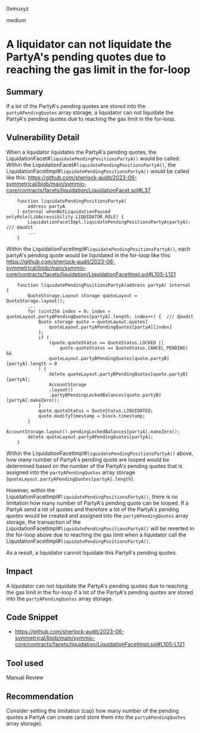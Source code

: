 0xmuxyz

medium

# A liquidator can not liquidate the PartyA's pending quotes due to reaching the gas limit in the for-loop

## Summary
If a lot of the PartyA's pending quotes are stored into the `partyAPendingQuotes` array storage, a liquidator can not liquidate the PartyA's pending quotes due to reaching the gas limit in the for-loop.


## Vulnerability Detail

When a liquidator liquidates the PartyA's pending quotes, the LiquidationFacet#`liquidatePendingPositionsPartyA()` would be called.
Within the LiquidationFacet#`liquidatePendingPositionsPartyA()`, the LiquidationFacetImpl#`liquidatePendingPositionsPartyA()` would be called like this:
https://github.com/sherlock-audit/2023-06-symmetrical/blob/main/symmio-core/contracts/facets/liquidation/LiquidationFacet.sol#L37
```solidity
    function liquidatePendingPositionsPartyA(
        address partyA
    ) external whenNotLiquidationPaused onlyRole(LibAccessibility.LIQUIDATOR_ROLE) {
        LiquidationFacetImpl.liquidatePendingPositionsPartyA(partyA);  /// @audit
        ...
    }
```

Within the LiquidationFacetImpl#`liquidatePendingPositionsPartyA()`, each partyA's pending quote would be liquidated in the for-loop like this:
https://github.com/sherlock-audit/2023-06-symmetrical/blob/main/symmio-core/contracts/facets/liquidation/LiquidationFacetImpl.sol#L105-L121
```solidity
    function liquidatePendingPositionsPartyA(address partyA) internal {
        QuoteStorage.Layout storage quoteLayout = QuoteStorage.layout();
        ...
        for (uint256 index = 0; index < quoteLayout.partyAPendingQuotes[partyA].length; index++) {  /// @audit
            Quote storage quote = quoteLayout.quotes[
                quoteLayout.partyAPendingQuotes[partyA][index]
            ];
            if (
                (quote.quoteStatus == QuoteStatus.LOCKED ||
                    quote.quoteStatus == QuoteStatus.CANCEL_PENDING) &&
                quoteLayout.partyBPendingQuotes[quote.partyB][partyA].length > 0
            ) {
                delete quoteLayout.partyBPendingQuotes[quote.partyB][partyA];
                AccountStorage
                .layout()
                .partyBPendingLockedBalances[quote.partyB][partyA].makeZero();
            }
            quote.quoteStatus = QuoteStatus.LIQUIDATED;
            quote.modifyTimestamp = block.timestamp;
        }
        AccountStorage.layout().pendingLockedBalances[partyA].makeZero();
        delete quoteLayout.partyAPendingQuotes[partyA];
    }
```

Within the LiquidationFacetImpl#`liquidatePendingPositionsPartyA()` above, how many number of PartyA's pending quote are looped would be determined based on the number of the PartyA's pending quotes that is assigned into the `partyAPendingQuotes` array storage (`quoteLayout.partyAPendingQuotes[partyA].length`).

However, within the LiquidationFacetImpl#`liquidatePendingPositionsPartyA()`, there is no limitation how many number of PartyA's pending quote can be looped.
If a PartyA send a lot of quotes and therefore a lot of the PartyA's pending quotes would be created and assigned into the `partyAPendingQuotes` array storage, the transaction of the LiquidationFacetImpl#`liquidatePendingPositionsPartyA()` will be reverted in the for-loop above due to reaching the gas limit when a liquidator call the LiquidationFacetImpl#`liquidatePendingPositionsPartyA()`. 

As a result, a liquidator cannot liquidate this PartyA's pending quotes.


## Impact
A liquidator can not liquidate the PartyA's pending quotes due to reaching the gas limit in the for-loop if a lot of the PartyA's pending quotes are stored into the `partyAPendingQuotes` array storage.

## Code Snippet
- https://github.com/sherlock-audit/2023-06-symmetrical/blob/main/symmio-core/contracts/facets/liquidation/LiquidationFacetImpl.sol#L105-L121

## Tool used
Manual Review

## Recommendation
Consider setting the limitation (cap) how many number of the pending quotes a PartyA can create (and store them into the `partyAPendingQuotes` array storage).